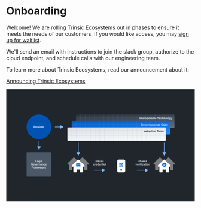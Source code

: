 # Onboarding

Welcome! We are rolling Trinsic Ecosystems out in phases to ensure it meets the needs of our customers. If you would like access, you may [sign up for waitlist](https://trinsic.id/introducing-trinsic-ecosystems/).

We'll send an email with instructions to join the slack group, authorize to the cloud endpoint, and schedule calls with our engineering team. 

To learn more about Trinsic Ecosystems, read our announcement about it: 

[Announcing Trinsic Ecosystems](https://trinsic.id/introducing-trinsic-ecosystems/)

![](./_static/stack.png)